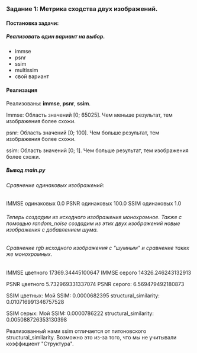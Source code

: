 ### Задание 1: Метрика сходства двух изображений. 

 #### Постановка задачи: 

 ##### Реализовать один вариант на выбор.

- immse
- psnr
- ssim
- multissim
- свой вариант



#### Реализация

Реализованы: **immse**, **psnr**, **ssim**.

Immse: Область значений [0; 65025]. Чем меньше результат, тем  изображения более схожи.

psnr: Область значений [0; 100]. Чем больше результат, тем изображения более схожи.

ssim: Область значений [0; 1]. Чем больше результат, тем изображения более схожи.

##### Вывод main.py

###### Сравнение одинаковых изображений:

IMMSE одинаковых 
0.0
PSNR одинаковых 
100.0
SSIM одинаковых 
1.0

###### Теперь создадим из исходного изображения монохромное. Также с помощью random_noise создадим из этих двух изображений новые изображения с добавлением шума.

###### Сравнение rgb исходного изображения с "шумным" и сравнение таких же монохромных.

IMMSE цветного 
17369.34445100647
IMMSE серого 
14326.246243132913

PSNR цветного 
5.732969331337074
PSNR серого: 
6.569479492180873

SSIM цветных: 
Мой SSIM: 
0.0000682395
structural_similarity: 
0.010716991346757528

SSIM серых: 
Мой SSIM: 
0.0000786222
structural_similarity: 
0.005088726353130398



Реализованный нами ssim отличается от питоновского structural_similarity. Возможно это из-за того, что мы не учитывали коэффициент "Структура".